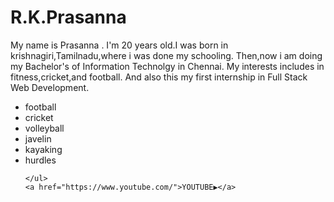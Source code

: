 <!DOCTYPE html>
<html lang="en">
<head>
    <meta charset="UTF-8">
    <meta name="viewport" content="width=device-width, initial-scale=1.0">
    <title>Basic structures</title>
</head>
<body>
    <h1>R.K.Prasanna</h1>
    <p>My name is Prasanna .
       I'm 20 years old.I was born in krishnagiri,Tamilnadu,where i was done my schooling.
       Then,now i am doing my Bachelor's of Information Technolgy in Chennai.
       My interests includes in fitness,cricket,and football.
       And also this my first internship in Full Stack Web Development.  </p>
    <ul>
        <li>football</li>
        <li>cricket</li>
        <li>volleyball</li>
        <li>javelin</li>
        <li>kayaking</li>
        <li>hurdles</li>

    </ul>   
    <a href="https://www.youtube.com/">YOUTUBE▶️</a>
</body>
</html>
